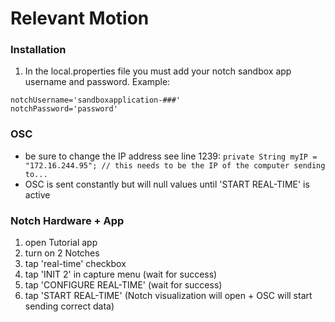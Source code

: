 # Relevant Motion

### Installation
1. In the local.properties file you must add your notch sandbox app username and password. Example:

```
notchUsername='sandboxapplication-###'
notchPassword='password'
```


### OSC

* be sure to change the IP address
see line 1239: `private String myIP = "172.16.244.95"; // this needs to be the IP of the computer sending to...`
* OSC is sent constantly but will null values until 'START REAL-TIME' is active


### Notch Hardware + App

  1. open Tutorial app
  2. turn on 2 Notches
  3. tap 'real-time' checkbox
  4. tap 'INIT 2' in capture menu (wait for success)
  5. tap 'CONFIGURE REAL-TIME' (wait for success)
  6. tap 'START REAL-TIME' (Notch visualization will open + OSC will start sending correct data)
